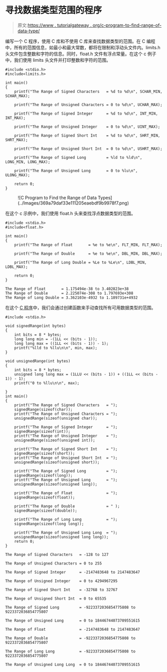 # 寻找数据类型范围的程序

> 原文:[https://www . tutorialgateway . org/c-program-to-find-range-of-data-type/](https://www.tutorialgateway.org/c-program-to-find-the-range-of-data-types/)

编写一个 C 程序，使用 C 库和不使用 C 库来查找数据类型的范围。在 C 编程中，所有的范围信息，如最小和最大常数，都将在限制和浮动头文件内。limits.h 头文件包含整数和字符的信息。同时，float.h 文件有浮点常量。在这个 c 例子中，我们使用 limits 头文件并打印整数和字符的范围。

```
#include <stdio.h>
#include<limits.h>

int main()
{   
    printf("The Range of Signed Characters   = %d to %d\n", SCHAR_MIN, SCHAR_MAX);

    printf("The Range of Unsigned Characters = 0 to %d\n", UCHAR_MAX);

    printf("The Range of Signed Integer      = %d to %d\n", INT_MIN, INT_MAX);

    printf("The Range of Unsigned Integer    = 0 to %d\n", UINT_MAX);

    printf("The Range of Signed Short Int    = %d to %d\n", SHRT_MIN, SHRT_MAX);

    printf("The Range of Unsigned Short Int  = 0 to %d\n", USHRT_MAX);

    printf("The Range of Signed Long         = %ld to %ld\n", LONG_MIN, LONG_MAX);

    printf("The Range of Unsigned Long       = 0 to %lu\n", ULONG_MAX);

    return 0;
}
```

<figure class="wp-block-image size-large">![C Program to Find the Range of Data Types](../Images/369a79daf33e111205eaebdf9b9978f7.png)</figure>

在这个 c 示例中，我们使用 float.h 头来查找浮点数据类型的范围。

```
#include <stdio.h>
#include<float.h>

int main()
{   
    printf("The Range of Float       = %e to %e\n", FLT_MIN, FLT_MAX);

    printf("The Range of Double      = %e to %e\n", DBL_MIN, DBL_MAX);

    printf("The Range of Long Double = %Le to %Le\n", LDBL_MIN, LDBL_MAX);

    return 0;
}
```

```
The Range of Float       = 1.175494e-38 to 3.402823e+38
The Range of Double      = 2.225074e-308 to 1.797693e+308
The Range of Long Double = 3.362103e-4932 to 1.189731e+4932
```

在这个 [C 程序](https://www.tutorialgateway.org/c-programming-examples/)中，我们会通过创建函数来手动查找所有可用数据类型的范围。

```
#include <stdio.h>

void signedRange(int bytes)
{
    int bits = 8 * bytes;
    long long min = -(1LL << (bits - 1));
    long long max = ((1LL << (bits - 1)) - 1);
    printf("%lld to %llu\n\n", min, max);
}

void unsignedRange(int bytes)
{
    int bits = 8 * bytes;
    unsigned long long max = (1LLU << (bits - 1)) + ((1LL << (bits - 1)) - 1);
    printf("0 to %llu\n\n", max);

}
int main()
{   
    printf("The Range of Signed Characters   = ");
    signedRange(sizeof(char)); 
    printf("The Range of Unsigned Characters = ");
    unsignedRange(sizeof(unsigned char));

    printf("The Range of Signed Integer      = ");
    signedRange(sizeof(int));
    printf("The Range of Unsigned Integer    = ");
    unsignedRange(sizeof(unsigned int));

    printf("The Range of Signed Short Int    = ");
    signedRange(sizeof(short));
    printf("The Range of Unsigned Short Int  = ");
    unsignedRange(sizeof(unsigned short));

    printf("The Range of Signed Long         = ");
    signedRange(sizeof(long));
    printf("The Range of Unsigned Long       = ");
    unsignedRange(sizeof(unsigned long));

    printf("The Range of Float               = ");
    signedRange(sizeof(float));

    printf("The Range of Double              = " );
    signedRange(sizeof(double));

    printf("The Range of Long Long           = ");
    signedRange(sizeof(long long));

    printf("The Range of Unsigned Long Long  = ");
    unsignedRange(sizeof(unsigned long long));
    return 0;
}
```

```
The Range of Signed Characters   = -128 to 127

The Range of Unsigned Characters = 0 to 255

The Range of Signed Integer      = -2147483648 to 2147483647

The Range of Unsigned Integer    = 0 to 4294967295

The Range of Signed Short Int    = -32768 to 32767

The Range of Unsigned Short Int  = 0 to 65535

The Range of Signed Long         = -9223372036854775808 to 9223372036854775807

The Range of Unsigned Long       = 0 to 18446744073709551615

The Range of Float               = -2147483648 to 2147483647

The Range of Double              = -9223372036854775808 to 9223372036854775807

The Range of Long Long           = -9223372036854775808 to 9223372036854775807

The Range of Unsigned Long Long  = 0 to 18446744073709551615
```